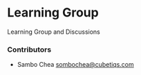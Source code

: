 # Learning Group
Learning Group and Discussions

### Contributors
- Sambo Chea <sombochea@cubetiqs.com>
